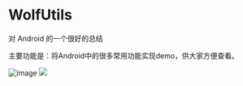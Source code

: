 # WolfUtils

对 Android 的一个很好的总结

主要功能是：将Android中的很多常用功能实现demo，供大家方便查看。

![image](https://github.com/rick2016/WolfUtils/blob/master/wa.png)
<img src="https://github.com/rick2016/WolfUtils/blob/master/wa.png"/>
